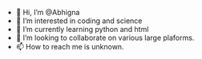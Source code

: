 - 👋 Hi, I’m @Abhigna
- 👀 I’m interested in coding and science
- 🌱 I’m currently learning python and html
- 💞️ I’m looking to collaborate on various large plaforms.
- 📫 How to reach me is unknown.

<!---
Abhigna is a ✨ special ✨ repository because its `README.md` (this file) appears on your GitHub profile.
You can click the Preview link to take a look at your changes.
--->
